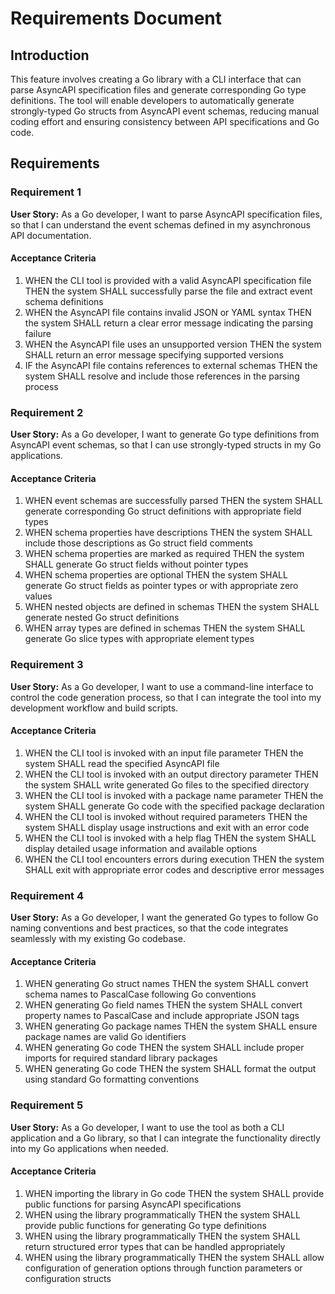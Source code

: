 # Requirements Document

## Introduction

This feature involves creating a Go library with a CLI interface that can parse AsyncAPI specification files and generate corresponding Go type definitions. The tool will enable developers to automatically generate strongly-typed Go structs from AsyncAPI event schemas, reducing manual coding effort and ensuring consistency between API specifications and Go code.

## Requirements

### Requirement 1

**User Story:** As a Go developer, I want to parse AsyncAPI specification files, so that I can understand the event schemas defined in my asynchronous API documentation.

#### Acceptance Criteria

1. WHEN the CLI tool is provided with a valid AsyncAPI specification file THEN the system SHALL successfully parse the file and extract event schema definitions
2. WHEN the AsyncAPI file contains invalid JSON or YAML syntax THEN the system SHALL return a clear error message indicating the parsing failure
3. WHEN the AsyncAPI file uses an unsupported version THEN the system SHALL return an error message specifying supported versions
4. IF the AsyncAPI file contains references to external schemas THEN the system SHALL resolve and include those references in the parsing process

### Requirement 2

**User Story:** As a Go developer, I want to generate Go type definitions from AsyncAPI event schemas, so that I can use strongly-typed structs in my Go applications.

#### Acceptance Criteria

1. WHEN event schemas are successfully parsed THEN the system SHALL generate corresponding Go struct definitions with appropriate field types
2. WHEN schema properties have descriptions THEN the system SHALL include those descriptions as Go struct field comments
3. WHEN schema properties are marked as required THEN the system SHALL generate Go struct fields without pointer types
4. WHEN schema properties are optional THEN the system SHALL generate Go struct fields as pointer types or with appropriate zero values
5. WHEN nested objects are defined in schemas THEN the system SHALL generate nested Go struct definitions
6. WHEN array types are defined in schemas THEN the system SHALL generate Go slice types with appropriate element types

### Requirement 3

**User Story:** As a Go developer, I want to use a command-line interface to control the code generation process, so that I can integrate the tool into my development workflow and build scripts.

#### Acceptance Criteria

1. WHEN the CLI tool is invoked with an input file parameter THEN the system SHALL read the specified AsyncAPI file
2. WHEN the CLI tool is invoked with an output directory parameter THEN the system SHALL write generated Go files to the specified directory
3. WHEN the CLI tool is invoked with a package name parameter THEN the system SHALL generate Go code with the specified package declaration
4. WHEN the CLI tool is invoked without required parameters THEN the system SHALL display usage instructions and exit with an error code
5. WHEN the CLI tool is invoked with a help flag THEN the system SHALL display detailed usage information and available options
6. WHEN the CLI tool encounters errors during execution THEN the system SHALL exit with appropriate error codes and descriptive error messages

### Requirement 4

**User Story:** As a Go developer, I want the generated Go types to follow Go naming conventions and best practices, so that the code integrates seamlessly with my existing Go codebase.

#### Acceptance Criteria

1. WHEN generating Go struct names THEN the system SHALL convert schema names to PascalCase following Go conventions
2. WHEN generating Go field names THEN the system SHALL convert property names to PascalCase and include appropriate JSON tags
3. WHEN generating Go package names THEN the system SHALL ensure package names are valid Go identifiers
4. WHEN generating Go code THEN the system SHALL include proper imports for required standard library packages
5. WHEN generating Go code THEN the system SHALL format the output using standard Go formatting conventions

### Requirement 5

**User Story:** As a Go developer, I want to use the tool as both a CLI application and a Go library, so that I can integrate the functionality directly into my Go applications when needed.

#### Acceptance Criteria

1. WHEN importing the library in Go code THEN the system SHALL provide public functions for parsing AsyncAPI specifications
2. WHEN using the library programmatically THEN the system SHALL provide public functions for generating Go type definitions
3. WHEN using the library programmatically THEN the system SHALL return structured error types that can be handled appropriately
4. WHEN using the library programmatically THEN the system SHALL allow configuration of generation options through function parameters or configuration structs
